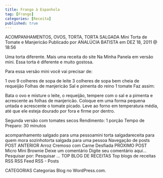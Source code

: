 ```yaml
---
title: Frango à Espanhola
tag: [Frango]
categories: [Receita]
published: true
---
```


ACOMPANHAMENTOS, OVOS, TORTA, TORTA SALGADA
Mini Torta de Tomate e Manjericão
Publicado por ANALÚCIA BATISTA em DEZ 18, 2011 @ 18:56

Uma torta diferente.
Mais uma receita do site Na Minha Panela em versão mini. Essa torta é diferente e muito gostosa.

Para essa versão mini você vai precisar de:

1 ovo
9 colheres de sopa de leite
3 colheres de sopa bem cheia de requeijão
Folhas de manjericão
Sal e pimenta do reino
1 tomate
Faz assim:

Bata o ovo e misture o leite, o requeijão, tempere com o sal e a pimenta  e acrescente as folhas de manjericão.
Coloque em uma forma pequena untada e acrescente o tomate picado.
Leve ao forno em temperatura média, até que ele esteja dourado por fora e firme por dentro.

Segunda versão com tomates secos
Rendimento: 1 porção
Tempo de Preparo: 30 minutos



acompanhamento salgado para uma pessoamini torta salgadareceita para quem mora sozinhotorta salgada para uma pessoa
Navegação de posts
POST ANTERIOR
Arroz Cremoso com Carne Desfiada
PRÓXIMO POST
Micro Mini Brownie
Deixe um comentário
Digite seu comentário aqui...
Pesquisar por:
Pesquisar …
TOP BLOG DE RECEITAS
Top blogs de receitas
RSS
RSS Feed RSS - Posts

CATEGORIAS
Categorias
Blog no WordPress.com.
